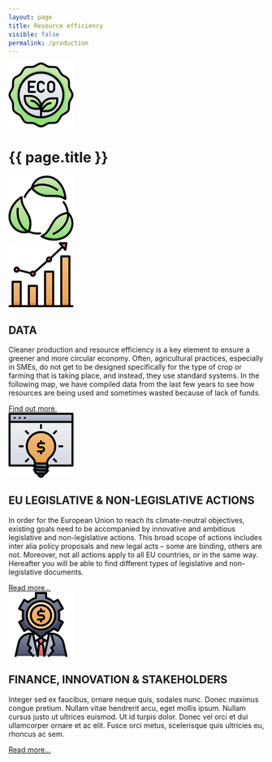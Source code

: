 ```yaml
---
layout: page
title: Resource efficiency
visible: false
permalink: /production
---
```


<div>
	<div class="centered-title">
		<img src="/assets/icons/DrawKit-Ecology/Color/Label.svg">
		<h1>{{ page.title }}</h1>
		<img src="/assets/icons/DrawKit-Ecology/Color/Leaves.svg">
	</div>
	<div class="flex-container">
		<div class="row">
			<img class="card-img" src="/assets/icons/DrawKit-SaaS/Color/Hockey stick growth.svg">
			<div class="card-descr">
				<h2>DATA</h2>
				<p>
				Cleaner production and resource efficiency is a key element to ensure a greener and more circular economy. Often, agricultural practices, especially in SMEs, do not get to be designed specifically for the type of crop or farming that is taking place, and instead, they use standard systems. In the following map, we have compiled data from the last few years to see how resources are being used and sometimes wasted because of lack of funds.
				</p>
				<a href="/production/data">Find out more.</a>
			</div>
		</div>
		<div class="row">
			<img class="card-img" src="/assets/icons/DrawKit-SaaS/Color/Creative Idea.svg">
			<div class="card-descr">
				<h2>EU LEGISLATIVE & NON-LEGISLATIVE ACTIONS</h2>
				<p>
				In order for the European Union to reach its climate-neutral objectives, existing goals need to be
				accompanied by innovative and ambitious legislative and non-legislative actions. This broad scope of
				actions includes inter alia policy proposals and new legal acts – some are binding, others are not.
				Moreover, not all actions apply to all EU countries, or in the same way. Hereafter you will be able to
				find different types of legislative and non-legislative documents.
				</p>
				<a href="/production/legislations">Read more...</a>
			</div>
		</div>
		<div class="row">
			<img class="card-img" src="/assets/icons/DrawKit-SaaS/Color/Investor.svg">
			<div class="card-descr">
				<h2>FINANCE, INNOVATION & STAKEHOLDERS</h2>
				<p>
					<span class="temp">
						Integer sed ex faucibus, ornare neque quis, sodales nunc. Donec maximus congue pretium. Nullam
						vitae hendrerit arcu, eget mollis ipsum. Nullam cursus justo ut ultrices euismod. Ut id turpis
						dolor. Donec vel orci et dui ullamcorper ornare et ac elit. Fusce orci metus, scelerisque quis
						ultricies eu, rhoncus ac sem.
						<span>
				</p>
				<a href="/finance_innovation">Read more...</a>
			</div>
		</div>
	</div>

</div>
